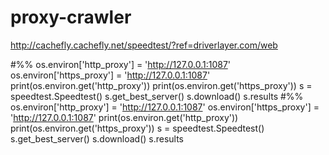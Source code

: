 # proxy-crawler

http://cachefly.cachefly.net/speedtest/?ref=driverlayer.com/web

#%%
os.environ['http_proxy'] = 'http://127.0.0.1:1087'
os.environ['https_proxy'] = 'http://127.0.0.1:1087'
print(os.environ.get('http_proxy'))
print(os.environ.get('https_proxy'))
s = speedtest.Speedtest()
s.get_best_server()
s.download()
s.results
#%%
os.environ['http_proxy'] = 'http://127.0.0.1:1087'
os.environ['https_proxy'] = 'http://127.0.0.1:1087'
print(os.environ.get('http_proxy'))
print(os.environ.get('https_proxy'))
s = speedtest.Speedtest()
s.get_best_server()
s.download()
s.results
